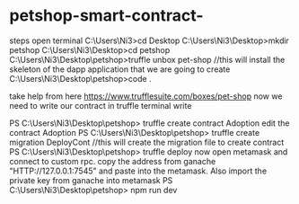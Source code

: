 # petshop-smart-contract-

steps
open terminal
C:\Users\Ni3>cd  Desktop
C:\Users\Ni3\Desktop>mkdir petshop
C:\Users\Ni3\Desktop>cd petshop
C:\Users\Ni3\Desktop\petshop>truffle unbox pet-shop //this will install the skeleton of the dapp application that we are going to create
C:\Users\Ni3\Desktop\petshop>code .

take help from here https://www.trufflesuite.com/boxes/pet-shop
now we need to write our contract 
in truffle terminal write

PS C:\Users\Ni3\Desktop\petshop> truffle create contract Adoption
edit the contract Adoption
PS C:\Users\Ni3\Desktop\petshop> truffle create migration DeployCont //this will create the migration file to create contract
PS C:\Users\Ni3\Desktop\petshop> truffle deploy
now open metamask and connect to custom rpc. copy the address from ganache "HTTP://127.0.0.1:7545" and paste into the metamask. 
Also import the private key from ganache into metamask
PS C:\Users\Ni3\Desktop\petshop> npm run dev



